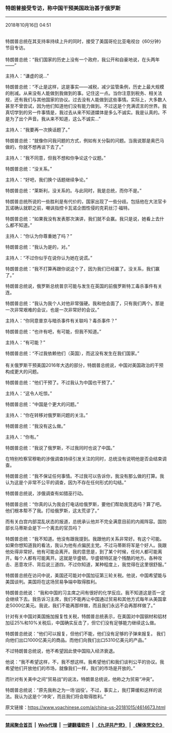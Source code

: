 ### 特朗普接受专访，称中国干预美国政治甚于俄罗斯
------------------------

<div class="published">
 <span class="date" title="中国时间">
  <time datetime="2018-10-16T04:51:22+08:00">
   2018年10月16日 04:51
  </time>
 </span>
</div>
<br/>
<div class="wsw">
 <p>
  特朗普总统在其支持率持续上升的同时，接受了美国哥伦比亚电视台《60分钟》节目专访。
  <br/>
  <br/>
  特朗普总统：“我们国家的历史上没有一个政府，我公开和自豪地说，在头两年——”
 </p>
 <p>
  主持人：“谦虚的说...”
 </p>
 <p>
  特朗普总统：“不止是这样，这是事实——减税，减少监管条例，历史上最大规模的削减。从来没有人能做到我做到的事。记住这一点。当你注意到税务、相关法规，还有我们与其他国家的协议。过去没有人能做到这些事情。实际上，大多数人甚至不曾尝试，因为他们知道他们没有能力做到。不过这是个充满谎言的世界。我真切学到的另一件事情是，我过去从来不知道媒体是多么不诚实。我是认真的。不是为了出个声音。我从来不知道，这么不诚实…”
 </p>
 <p>
  主持人：“我要再一次换话题了。”
 </p>
 <p>
  特朗普总统：“就像你问我问题的方式，例如有关分裂的问题。当我说那是奥巴马做的，你就不想再谈下去了。”
 </p>
 <p>
  主持人：“我不同意，但我不想和你争论这个议题。”
 </p>
 <p>
  特朗普总统：“没关系。”
 </p>
 <p>
  主持人：“好吧，我们换个话题继续争论。”
 </p>
 <p>
  特朗普总统：“莱斯利，没关系的。与此同时，我是总统，而你不是。”
 </p>
 <p>
  特朗普总统所说的一些胜利是有代价的，国家出现了一些分歧。包括他在大法官卡瓦诺确认就职之前，嘲讽指控卡瓦诺企图性侵的克莉丝汀·福特。
 </p>
 <p>
  特朗普总统：“如果我没有发表那次演讲，我们就不会赢。我只是说，她看上去什么都不知道。”
 </p>
 <p>
  主持人：“你认为你尊重她了吗？”
 </p>
 <p>
  特朗普总统：“我认为是的，对。”
 </p>
 <p>
  主持人：“不过你似乎在说你认为她在说谎。”
 </p>
 <p>
  特朗普总统：“我不打算再跟你说这个了，因为我们已经赢了。没关系，我们赢了。”
 </p>
 <p>
  特朗普总统说，俄罗斯总统普京可能与发生在英国的前俄罗斯特工毒杀事件有关连。
 </p>
 <p>
  特朗普总统：“我认为我个人对他非常强硬。我和他会面了，只有我们两个。那是一次非常艰难的会议，也是一次非常好的会议。”
 </p>
 <p>
  主持人：“你同意普京与暗杀事件有关联吗？毒杀事件？”
 </p>
 <p>
  特朗普总统：“也许有吧，有可能，但我不知道。”
 </p>
 <p>
  主持人：“有可能？”
 </p>
 <p>
  特朗普总统：“不过我依赖他们（英国），而这没有发生在我们国家。”
  <br/>
  <br/>
  有关俄罗斯干预美国2016年大选的部分，特朗普总统说，中国对美国政治的干预构成更大的问题。
 </p>
 <p>
  特朗普总统：“他们干预了。不过我认为中国也干预了。”
 </p>
 <p>
  主持人：“这令人吃惊。”
 </p>
 <p>
  特朗普总统：“中国是个更大的问题。”
 </p>
 <p>
  主持人：“你在转移对俄罗斯问题的关注。”
 </p>
 <p>
  特朗普总统：“我没有这么做。”
 </p>
 <p>
  主持人：“你有。”
 </p>
 <p>
  特朗普总统：“我说了俄罗斯，不过我同时也说了中国。”
 </p>
 <p>
  在特别检察官穆勒的涉俄调查持续引发关注的同时，总统没有说明他是否会结束调查。
 </p>
 <p>
  特朗普总统：“我不保证任何事情。不过我可以告诉你，我没有那么做的打算。我认为这是个非常不公平的调查，因为不存在任何形式的勾结。”
 </p>
 <p>
  特朗普总统说，涉俄调查有如猎巫行动。
 </p>
 <p>
  特朗普总统：“你真的认为我会打电话给俄罗斯，要他们帮助我竞选吗？算了吧。他们根本帮不了我。打给俄罗斯，这太荒谬了。”
 </p>
 <p>
  而有关白宫内部混乱状态的报道，总统承认他并不完全满意目前的内阁阵容。国防部长马蒂斯会是下一个离去的官员吗？
 </p>
 <p>
  特朗普总统：“我不知道。他没有跟我提到。我跟他的关系非常好。有这个可能。如果你想知道我的看法，我认为他有点偏民主党。不过马蒂斯将军是个好人。我跟他处得非常好。他有可能会离开。我的意思是，到了某个时候，任何人都可能离开。每个人都有可能离开。这就是华盛顿。华盛顿特区是个残酷的地方。各种攻击、恶意攻讦、背后说三道四，不过你知道，某种程度上，我觉得在这里很舒服。”
 </p>
 <p>
  特朗普总统在访问中说，美国还可能对中国加征第三轮关税。他说，中国希望能与美国谈判。美国将在这场贸易争端中取得胜利。
 </p>
 <p>
  特朗普总统说： “我和中国的习主席之间有很好的化学反应。我不知道这是否一定会继续下去。我告诉习主席，我们不能再让中国通过贸易和其他方式每年从美国拿走5000亿美元。我说，我们不能再那样做，而且我们永远不会再那样做了。”
 </p>
 <p>
  针对有关中国对美国施加报复性关税，特朗普总统表示，在美国对中国钢材和铝材加征25%和10%关税后，中国确实反击了，但它们没有足够能力继续这么做。
 </p>
 <p>
  特朗普总统说：“他们可以报复，但他们不能，他们没有足够的子弹来报复。 我们向他们出口1000亿美元的商品。而他们向我们出口5310亿美元的产品。”
 </p>
 <p>
  不过特朗普总统说，他不希望因此使中国陷入经济衰退。
 </p>
 <p>
  他说：“我不希望这样，不，我不想这样。我希望他们和我们谈判公平的协议。我希望他们开放他们的市场，就像我们一样，我们的市场是开放的。”
 </p>
 <p>
  而针对有关美中之间“贸易战”的说法，特朗普总统说，他称之为贸易“冲突”。
 </p>
 <p>
  特朗普总统说：“原先我称之为一场‘战役’。不过，事实上，我打算缓和这样的说法。我认为这是个‘冲突’，而且我们将会取得胜利。”
 </p>
</div>

原文链接：https://www.voachinese.com/a/china-us-20181015/4614673.html


------------------------
#### [禁闻聚合首页](https://github.com/gfw-breaker/banned-news/blob/master/README.md) &nbsp;|&nbsp; [Web代理](https://github.com/gfw-breaker/open-proxy/blob/master/README.md) &nbsp;|&nbsp;  [一键翻墙软件](https://github.com/gfw-breaker/nogfw/blob/master/README.md) &nbsp;|&nbsp; [《九评共产党》](https://github.com/gfw-breaker/9ping.md/blob/master/README.md#九评之一评共产党是什么) &nbsp;|&nbsp; [《解体党文化》](https://github.com/gfw-breaker/jtdwh.md/blob/master/README.md#绪论)